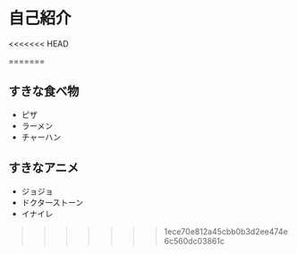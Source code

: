 # 自己紹介

<<<<<<< HEAD

=======
## すきな食べ物

- ピザ
- ラーメン
- チャーハン

## すきなアニメ

- ジョジョ
- ドクターストーン
- イナイレ
>>>>>>> 1ece70e812a45cbb0b3d2ee474e6c560dc03861c
